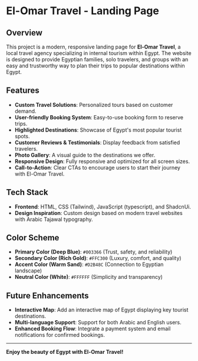# El-Omar Travel - Landing Page

## Overview

This project is a modern, responsive landing page for **El-Omar Travel**, a local travel agency specializing in internal tourism within Egypt. The website is designed to provide Egyptian families, solo travelers, and groups with an easy and trustworthy way to plan their trips to popular destinations within Egypt.

## Features

- **Custom Travel Solutions**: Personalized tours based on customer demand.
- **User-friendly Booking System**: Easy-to-use booking form to reserve trips.
- **Highlighted Destinations**: Showcase of Egypt's most popular tourist spots.
- **Customer Reviews & Testimonials**: Display feedback from satisfied travelers.
- **Photo Gallery**: A visual guide to the destinations we offer.
- **Responsive Design**: Fully responsive and optimized for all screen sizes.
- **Call-to-Action**: Clear CTAs to encourage users to start their journey with El-Omar Travel.

## Tech Stack

- **Frontend**: HTML, CSS (Tailwind), JavaScript (typescript), and ShadcnUi.
- **Design Inspiration**: Custom design based on modern travel websites with Arabic Tajawal typography.

## Color Scheme

- **Primary Color (Deep Blue)**: `#003366` (Trust, safety, and reliability)
- **Secondary Color (Rich Gold)**: `#FFC300` (Luxury, comfort, and quality)
- **Accent Color (Warm Sand)**: `#D2B48C` (Connection to Egyptian landscape)
- **Neutral Color (White)**: `#FFFFFF` (Simplicity and transparency)

## Future Enhancements

- **Interactive Map**: Add an interactive map of Egypt displaying key tourist destinations.
- **Multi-language Support**: Support for both Arabic and English users.
- **Enhanced Booking Flow**: Integrate a payment system and email notifications for confirmed bookings.

---

**Enjoy the beauty of Egypt with El-Omar Travel!**
